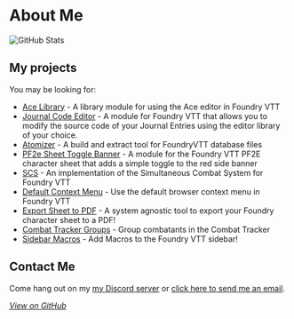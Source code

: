 # About Me
![GitHub Stats](https://github-readme-stats.vercel.app/api?username=arcanistzed&show_icons=true&theme=dark)

## My projects

You may be looking for:
* [Ace Library](https://foundryvtt.com/packages/acelib) - A library module for using the Ace editor in Foundry VTT
* [Journal Code Editor](https://foundryvtt.com/packages/jce) - A module for Foundry VTT that allows you to modify the source code of your Journal Entries using the editor library of your choice.
* [Atomizer](https://www.npmjs.com/package/foundry-atomizer) - A build and extract tool for FoundryVTT database files
* [PF2e Sheet Toggle Banner](https://foundryvtt.com/packages/toggle-banner) - A module for the Foundry VTT PF2E character sheet that adds a simple toggle to the red side banner
* [SCS](https://foundryvtt.com/packages/scs) - An implementation of the Simultaneous Combat System for Foundry VTT
* [Default Context Menu](https://foundryvtt.com/packages/dcm) - Use the default browser context menu in Foundry VTT
* [Export Sheet to PDF](https://foundryvtt.com/packages/pdf-sheet) - A system agnostic tool to export your Foundry character sheet to a PDF!
* [Combat Tracker Groups](https://foundryvtt.com/packages/ctg) - Group combatants in the Combat Tracker
* [Sidebar Macros](https://foundryvtt.com/packages/sidebar-macros) - Add Macros to the Foundry VTT sidebar!

## Contact Me

Come hang out on my [my Discord server](https://discord.gg/AAkZWWqVav) or [click here to send me an email](mailto:arcanistzed@gmail.com).

*[View on GitHub](https://github.com/arcanistzed/arcanistzed.github.io)*
